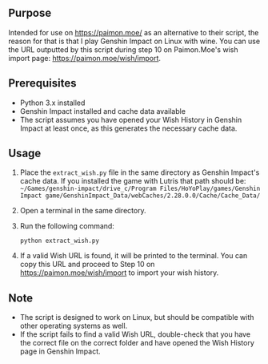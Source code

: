 ## Purpose
Intended for use on https://paimon.moe/ as an alternative to their script, the reason for that is that I play Genshin Impact on Linux with wine.
You can use the URL outputted by this script during step 10 on Paimon.Moe's wish import page: https://paimon.moe/wish/import.
## Prerequisites

- Python 3.x installed
- Genshin Impact installed and cache data available
- The script assumes you have opened your Wish History in Genshin Impact at least once, as this generates the necessary cache data.


## Usage

1. Place the `extract_wish.py` file in the same directory as Genshin Impact's cache data. If you installed the game with Lutris that path should be:
   `~/Games/genshin-impact/drive_c/Program Files/HoYoPlay/games/Genshin Impact game/GenshinImpact_Data/webCaches/2.28.0.0/Cache/Cache_Data/`

2. Open a terminal in the same directory.

3. Run the following command:
   ```
   python extract_wish.py
   ```

4. If a valid Wish URL is found, it will be printed to the terminal. You can copy this URL and proceed to Step 10 on https://paimon.moe/wish/import to import your wish history.
   
## Note
- The script is designed to work on Linux, but should be compatible with other operating systems as well.
- If the script fails to find a valid Wish URL, double-check that you have the correct file on the correct folder and have opened the Wish History page in Genshin Impact.
